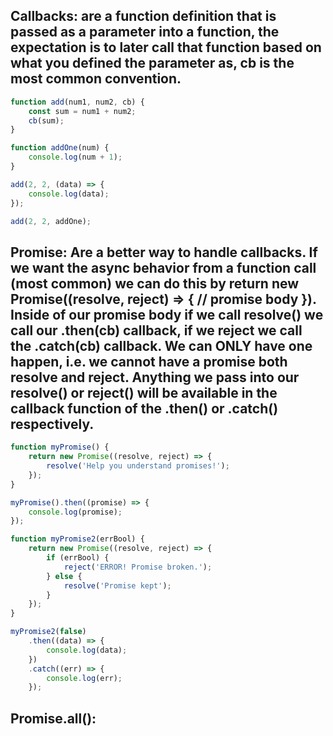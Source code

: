 ## Callbacks: are a function definition that is passed as a parameter into a function, the expectation is to later call that function based on what you defined the parameter as, cb is the most common convention.

```js
function add(num1, num2, cb) {
	const sum = num1 + num2;
	cb(sum);
}

function addOne(num) {
	console.log(num + 1);
}

add(2, 2, (data) => {
	console.log(data);
});

add(2, 2, addOne);
```

## Promise: Are a better way to handle callbacks. If we want the async behavior from a function call (most common) we can do this by return new Promise((resolve, reject) => { // promise body }). Inside of our promise body if we call resolve() we call our .then(cb) callback, if we reject we call the .catch(cb) callback. We can ONLY have one happen, i.e. we cannot have a promise both resolve and reject. Anything we pass into our resolve() or reject() will be available in the callback function of the .then() or .catch() respectively.

```js
function myPromise() {
	return new Promise((resolve, reject) => {
		resolve('Help you understand promises!');
	});
}

myPromise().then((promise) => {
	console.log(promise);
});

function myPromise2(errBool) {
	return new Promise((resolve, reject) => {
		if (errBool) {
			reject('ERROR! Promise broken.');
		} else {
			resolve('Promise kept');
		}
	});
}

myPromise2(false)
	.then((data) => {
		console.log(data);
	})
	.catch((err) => {
		console.log(err);
	});
```

## Promise.all():
